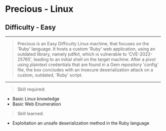 
# Precious - Linux

## Difficulty - Easy

---

> Precious is an Easy Difficulty Linux machine, that focuses on the 'Ruby' language. It hosts a custom 'Ruby' web application,
> using an outdated library, namely pdfkit, which is vulnerable to 'CVE-2022-25765', leading to an initial shell on the target machine.
> After a pivot using plaintext credentials that are found in a Gem repository 'config' file, the box concludes with an insecure
> deserialization attack on a custom, outdated, 'Ruby' script.

---

> Skill required:
- Basic Linux knowledge
- Basic Web Enumeration

> Skill learned:
- Exploitation an unsafe deserialization method in the Ruby language

